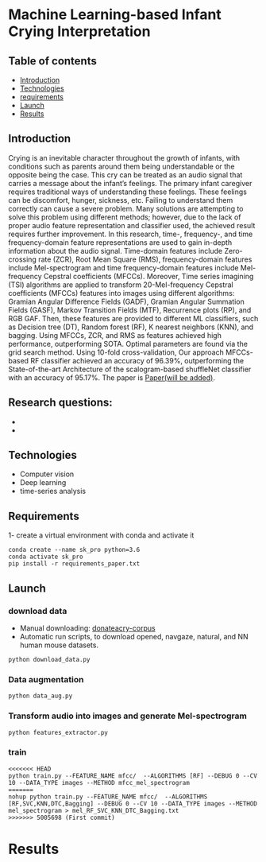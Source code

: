 # Machine Learning-based Infant Crying Interpretation

## Table of contents
* [Introduction](#introduction)
* [Technologies](#technologies)
* [requirements](#requirements)
* [Launch](#launch)
* [Results](#results)

## Introduction

Crying is an inevitable character throughout the growth of infants, with conditions such as parents around them being understandable or the opposite being the case. This cry can be treated as an audio signal that carries a message about the infant’s feelings. The primary infant caregiver requires traditional ways of understanding these feelings. These feelings can be discomfort, hunger, sickness, etc. Failing to understand them correctly can cause a severe problem. Many solutions are attempting to solve this problem using different methods; however, due to the lack of proper audio feature representation and  classifier used, the achieved result requires further improvement. In this research, time-, frequency-, and time frequency-domain feature representations are used to gain in-depth information about the audio signal. Time-domain features include Zero-crossing rate (ZCR), Root Mean Square (RMS), frequency-domain features include Mel-spectrogram and time frequency-domain features include Mel-frequency Cepstral coefficients (MFCCs). Moreover, Time series imagining (TSI) algorithms are applied to transform 20-Mel-frequency Cepstral coefficients (MFCCs) features into images using different algorithms: Gramian Angular Difference Fields (GADF), Gramian Angular Summation Fields (GASF), Markov Transition Fields (MTF), Recurrence plots (RP), and RGB GAF. Then, these features are provided to different ML classifiers, such as Decision tree (DT), Random forest (RF), K nearest neighbors (KNN), and bagging. Using MFCCs, ZCR, and RMS as features achieved high performance, outperforming SOTA. Optimal parameters are found via the grid search method. Using 10-fold cross-validation, Our approach MFCCs-based RF classifier achieved an accuracy of 96.39%, outperforming the State-of-the-art Architecture of the scalogram-based shuffleNet classifier with an accuracy of 95.17%. The paper is <a href="" target="_blank">Paper(will be added)</a>.

**Research questions:**
- 
- 
-

## Technologies
* Computer vision
* Deep learning
* time-series analysis

## Requirements
1- create a virtual environment with conda and activate it
```
conda create --name sk_pro python=3.6
conda activate sk_pro
pip install -r requirements_paper.txt
```
## Launch
### download data

* Manual downloading:
<a href="https://github.com/gveres/donateacry-corpus" target="_blank">donateacry-corpus</a>
* Automatic run scripts, to download opened, navgaze, natural, and NN human mouse datasets.
```
python download_data.py
```
### Data augmentation 
```
python data_aug.py
```
### Transform audio into images and generate Mel-spectrogram
```
python features_extractor.py
```

### train
```
<<<<<<< HEAD
python train.py --FEATURE_NAME mfcc/  --ALGORITHMS [RF] --DEBUG 0 --CV 10 --DATA_TYPE images --METHOD mfcc_mel_spectrogram
=======
nohup python train.py --FEATURE_NAME mfcc/  --ALGORITHMS [RF,SVC,KNN,DTC,Bagging] --DEBUG 0 --CV 10 --DATA_TYPE images --METHOD mel_spectrogram > mel_RF_SVC_KNN_DTC_Bagging.txt
>>>>>>> 5005698 (First commit)
```
# Results

